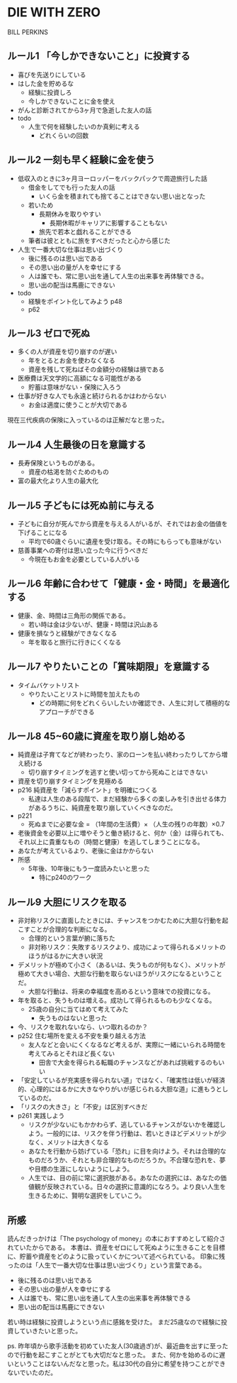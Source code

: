 # DIE WITH ZERO

BILL PERKINS

## ルール1 「今しかできないこと」に投資する

* 喜びを先送りにしている
* はした金を貯めるな
  * 経験に投資しろ
  * 今しかできないことに金を使え
* がんと診断されてから3ヶ月で急逝した友人の話
* todo
  * 人生で何を経験したいのか真剣に考える
    * どれくらいの回数

## ルール2 一刻も早く経験に金を使う

* 低収入のときに3ヶ月ヨーロッパーをバックパックで周遊旅行した話
  * 借金をしてでも行った友人の話
    * いくら金を積まれても捨てることはできない思い出となった
  * 若いため
    * 長期休みを取りやすい
      * 長期休暇がキャリアに影響することもない
    * 旅先で若本と戯れることができる
  * 筆者は彼とともに旅をすべきだったと心から感じた
* 人生で一番大切な仕事は思い出づくり
  * 後に残るのは思い出である
  * その思い出の量が人を幸せにする
  * 人は誰でも、常に思い出を通して人生の出来事を再体験できる。
  * 思い出の配当は馬鹿にできない
* todo
  * 経験をポイント化してみよう p48
  * p62


## ルール3 ゼロで死ぬ

* 多くの人が資産を切り崩すのが遅い
  * 年をとるとお金を使わなくなる
  * 資産を残して死ねばその金額分の経験は損である
* 医療費は天文学的に高額になる可能性がある
  * 貯蓄は意味がない・保険に入ろう
* 仕事が好きな人でも永遠と続けられるかはわからない
  * お金は適度に使うことが大切である

現在三代疾病の保険に入っているのは正解だなと思った。

## ルール4 人生最後の日を意識する

* 長寿保険というものがある。
  * 資産の枯渇を防ぐためのもの
* 富の最大化より人生の最大化

## ルール5 子どもには死ぬ前に与える

* 子どもに自分が死んでから資産を与える人がいるが、それではお金の価値を下げることになる
  * 平均で60歳ぐらいに遺産を受け取る。その時にもらっても意味がない
* 慈善事業への寄付は思い立った今に行うべきだ
  * 今現在もお金を必要としている人がいる

## ルール6 年齢に合わせて「健康・金・時間」を最適化する

* 健康、金、時間は三角形の関係である。
  * 若い時は金は少ないが、健康・時間は沢山ある
* 健康を損なうと経験ができなくなる
  * 年を取ると旅行に行きにくくなる

## ルール7 やりたいことの「賞味期限」を意識する

* タイムバケットリスト
  * やりたいことリストに時間を加えたもの
    * どの時期に何をどれくらいしたいか確認でき、人生に対して積極的なアプローチができる


## ルール8 45~60歳に資産を取り崩し始める

* 純資産は子育てなどが終わったり、家のローンを払い終わったりしてから増え続ける
  * 切り崩すタイミングを逃すと使い切ってから死ぬことはできない
* 資産を切り崩すタイミングを見極める
* p216 純資産を「減らすポイント」を明確につくる
  * 私達は人生のある段階で、まだ経験から多くの楽しみを引き出せる体力があるうちに、純資産を取り崩していくべきなのだ。
* p221
  * 死ぬまでに必要な金 = （1年間の生活費）× （人生の残りの年数）×0.7
* 老後資金を必要以上に増やそうと働き続けると、何か（金）は得られても、それ以上に貴重なもの（時間と健康）を逃してしまうことになる。
* あなたが考えているより、老後に金はかからない
* 所感
  * 5年後、10年後にもう一度読みたいと思った
    * 特にp240のワーク

## ルール9 大胆にリスクを取る

* 非対称リスクに直面したときには、チャンスをつかむために大胆な行動を起こすことが合理的な判断になる。
  * 合理的という言葉が腑に落ちた
  * 非対称リスク：失敗するリスクより、成功によって得られるメリットのほうがはるかに大きい状況
* デメリットが極めて小さく（あるいは、失うものが何もなく）、メリットが極めて大きい場合、大胆な行動を取らないほうがリスクになるということだ。
  * 大胆な行動は、将来の幸福度を高めるという意味での投資になる。
* 年を取ると、失うものは増える。成功して得られるものも少なくなる。
  * 25歳の自分に当てはめて考えてみた
    * 失うものはないと思った
* 今、リスクを取れないなら、いつ取れるのか？
* p252 住む場所を変える不安を乗り越える方法
  * 友人などと会いにくくなるなど考えるが、実際に一緒にいられる時間を考えてみるとそれほど長くない
    * 田舎で大金を得られる転職のチャンスなどがあれば挑戦するのもいい
* 「安定しているが充実感を得られない道」ではなく、「確実性は低いが経済的、心理的にはるかに大きなやりがいが感じられる大胆な道」に進もうとしているのだ。
* 「リスクの大きさ」と「不安」は区別すべきだ
* p261 実践しよう
  * リスクが少ないにもかかわらず、逃しているチャンスがないかを確認しよう。一般的には、リスクを伴う行動は、若いときほどデメリットが少なく、メリットは大きくなる
  * あなたを行動から妨げている「恐れ」に目を向けよう。それは合理的なものだろうか、それとも非合理的なものだろうか。不合理な恐れを、夢や目標の生涯にしないようにしよう。
  * 人生では、目の前に常に選択肢がある。あなたの選択には、あなたの価値観が反映されている。日々の選択に意識的になろう。より良い人生を生きるために、賢明な選択をしていこう。

## 所感

読んだきっかけは「The psychology of money」の本におすすめとして紹介されていたからである。
本書は、資産をゼロにして死ぬように生きることを目標に、貯蓄や資産をどのように扱っていくかについて述べられている。
印象に残ったのは「人生で一番大切な仕事は思い出づくり」という言葉である。

* 後に残るのは思い出である
* その思い出の量が人を幸せにする
* 人は誰でも、常に思い出を通して人生の出来事を再体験できる
* 思い出の配当は馬鹿にできない

若い時は経験に投資しようという点に感銘を受けた。
まだ25歳なので経験に投資していきたいと思った。

ps.
昨年頃から歌手活動を初めていた友人(30歳過ぎ)が、最近曲を出すに至ったので行動を起こすことがとても大切だなと思った。
また、何かを始めるのに遅いということはないんだなと思った。私は30代の自分に希望を持つことができないでいたのだ。
